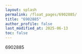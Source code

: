```yaml
---
layout: splash
permalink: /float_pages/6902885/
title: "6902885"
author_profile: false
last_modified_at: 2025-06-13
toc: false
---
```

 
6902885
